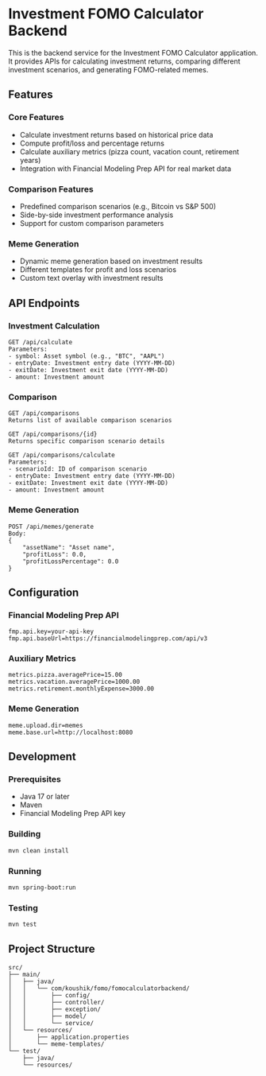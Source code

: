 # Investment FOMO Calculator Backend

This is the backend service for the Investment FOMO Calculator application. It provides APIs for calculating investment returns, comparing different investment scenarios, and generating FOMO-related memes.

## Features

### Core Features
- Calculate investment returns based on historical price data
- Compute profit/loss and percentage returns
- Calculate auxiliary metrics (pizza count, vacation count, retirement years)
- Integration with Financial Modeling Prep API for real market data

### Comparison Features
- Predefined comparison scenarios (e.g., Bitcoin vs S&P 500)
- Side-by-side investment performance analysis
- Support for custom comparison parameters

### Meme Generation
- Dynamic meme generation based on investment results
- Different templates for profit and loss scenarios
- Custom text overlay with investment results

## API Endpoints

### Investment Calculation
```
GET /api/calculate
Parameters:
- symbol: Asset symbol (e.g., "BTC", "AAPL")
- entryDate: Investment entry date (YYYY-MM-DD)
- exitDate: Investment exit date (YYYY-MM-DD)
- amount: Investment amount
```

### Comparison
```
GET /api/comparisons
Returns list of available comparison scenarios

GET /api/comparisons/{id}
Returns specific comparison scenario details

GET /api/comparisons/calculate
Parameters:
- scenarioId: ID of comparison scenario
- entryDate: Investment entry date (YYYY-MM-DD)
- exitDate: Investment exit date (YYYY-MM-DD)
- amount: Investment amount
```

### Meme Generation
```
POST /api/memes/generate
Body:
{
    "assetName": "Asset name",
    "profitLoss": 0.0,
    "profitLossPercentage": 0.0
}
```

## Configuration

### Financial Modeling Prep API
```properties
fmp.api.key=your-api-key
fmp.api.baseUrl=https://financialmodelingprep.com/api/v3
```

### Auxiliary Metrics
```properties
metrics.pizza.averagePrice=15.00
metrics.vacation.averagePrice=1000.00
metrics.retirement.monthlyExpense=3000.00
```

### Meme Generation
```properties
meme.upload.dir=memes
meme.base.url=http://localhost:8080
```

## Development

### Prerequisites
- Java 17 or later
- Maven
- Financial Modeling Prep API key

### Building
```bash
mvn clean install
```

### Running
```bash
mvn spring-boot:run
```

### Testing
```bash
mvn test
```

## Project Structure
```
src/
├── main/
│   ├── java/
│   │   └── com/koushik/fomo/fomocalculatorbackend/
│   │       ├── config/
│   │       ├── controller/
│   │       ├── exception/
│   │       ├── model/
│   │       └── service/
│   └── resources/
│       ├── application.properties
│       └── meme-templates/
└── test/
    ├── java/
    └── resources/

